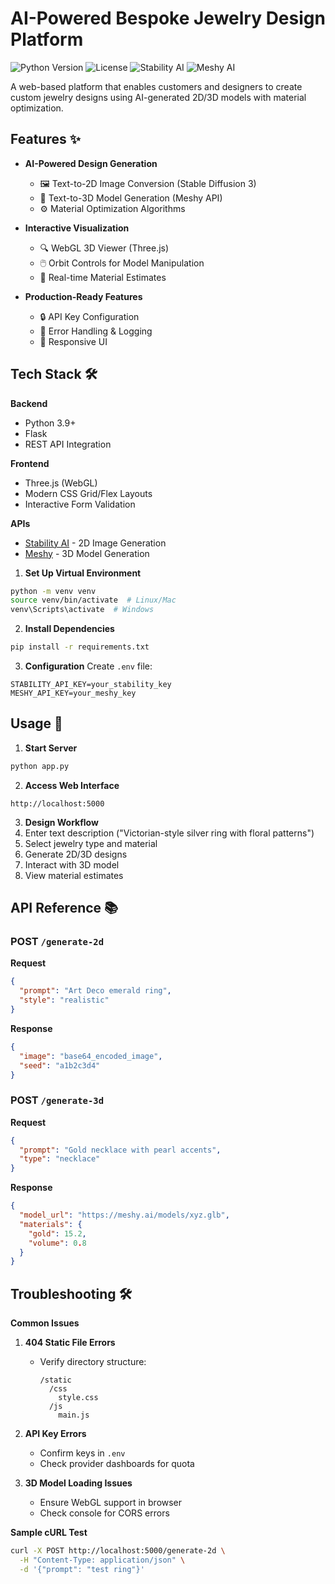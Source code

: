 
# AI-Powered Bespoke Jewelry Design Platform

![Python Version](https://img.shields.io/badge/python-3.9%2B-blue)
![License](https://img.shields.io/badge/license-MIT-green)
![Stability AI](https://img.shields.io/badge/API-Stability_AI-ff6b6b)
![Meshy AI](https://img.shields.io/badge/API-Meshy_AI-4ecdc4)

A web-based platform that enables customers and designers to create custom jewelry designs using AI-generated 2D/3D models with material optimization.

## Features ✨

- **AI-Powered Design Generation**
  - 🖼️ Text-to-2D Image Conversion (Stable Diffusion 3)
  - 🎨 Text-to-3D Model Generation (Meshy API)
  - ⚙️ Material Optimization Algorithms

- **Interactive Visualization**
  - 🔍 WebGL 3D Viewer (Three.js)
  - 🖱️ Orbit Controls for Model Manipulation
  - 📐 Real-time Material Estimates

- **Production-Ready Features**
  - 🔒 API Key Configuration
  - 🚦 Error Handling & Logging
  - 📱 Responsive UI

## Tech Stack 🛠️

**Backend**
- Python 3.9+
- Flask
- REST API Integration

**Frontend**
- Three.js (WebGL)
- Modern CSS Grid/Flex Layouts
- Interactive Form Validation

**APIs**
- [Stability AI](https://platform.stability.ai/) - 2D Image Generation
- [Meshy](https://www.meshy.ai/) - 3D Model Generation


1. **Set Up Virtual Environment**
```bash
python -m venv venv
source venv/bin/activate  # Linux/Mac
venv\Scripts\activate  # Windows
```

2. **Install Dependencies**
```bash
pip install -r requirements.txt
```

3. **Configuration**
Create `.env` file:
```env
STABILITY_API_KEY=your_stability_key
MESHY_API_KEY=your_meshy_key
```

## Usage 🚀

1. **Start Server**
```bash
python app.py
```

2. **Access Web Interface**
```
http://localhost:5000
```

3. **Design Workflow**
1. Enter text description ("Victorian-style silver ring with floral patterns")
2. Select jewelry type and material
3. Generate 2D/3D designs
4. Interact with 3D model
5. View material estimates

## API Reference 📚

### POST `/generate-2d`
**Request**
```json
{
  "prompt": "Art Deco emerald ring",
  "style": "realistic"
}
```

**Response**
```json
{
  "image": "base64_encoded_image",
  "seed": "a1b2c3d4"
}
```

### POST `/generate-3d`
**Request**
```json
{
  "prompt": "Gold necklace with pearl accents",
  "type": "necklace"
}
```

**Response**
```json
{
  "model_url": "https://meshy.ai/models/xyz.glb",
  "materials": {
    "gold": 15.2,
    "volume": 0.8
  }
}
```

## Troubleshooting 🛠️

**Common Issues**
1. **404 Static File Errors**
   - Verify directory structure:
     ```
     /static
       /css
         style.css
       /js
         main.js
     ```

2. **API Key Errors**
   - Confirm keys in `.env`
   - Check provider dashboards for quota

3. **3D Model Loading Issues**
   - Ensure WebGL support in browser
   - Check console for CORS errors

**Sample cURL Test**
```bash
curl -X POST http://localhost:5000/generate-2d \
  -H "Content-Type: application/json" \
  -d '{"prompt": "test ring"}'
```

